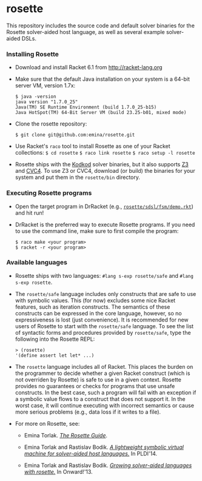rosette
=======

This repository includes the source code and default solver binaries
for the Rosette solver-aided host language, as well as several example
solver-aided DSLs.

### Installing Rosette

* Download and install Racket 6.1 from http://racket-lang.org

* Make sure that the default Java installation on your system is a
  64-bit server VM, version 1.7x:

  `$ java -version`  
  `java version "1.7.0_25"`  
  `Java(TM) SE Runtime Environment (build 1.7.0_25-b15)`  
  `Java HotSpot(TM) 64-Bit Server VM (build 23.25-b01, mixed mode)`

* Clone the rosette repository:

  `$ git clone git@github.com:emina/rosette.git`

* Use Racket's `raco` tool to install Rosette as one of your Racket collections:
  `$ cd rosette`
  `$ raco link rosette`
  `$ raco setup -l rosette`

* Rosette ships with the [Kodkod](http://alloy.mit.edu/kodkod/) solver 
  binaries, but it also supports [Z3](http://z3.codeplex.com) and 
  [CVC4](http://cvc4.cs.nyu.edu/web/).  To use Z3 or CVC4, 
  download (or build) the binaries for your system and put them in the `rosette/bin` directory.

### Executing Rosette programs

* Open the target program in DrRacket (e.g., [`rosette/sdsl/fsm/demo.rkt`](https://github.com/emina/rosette/blob/master/sdsl/fsm/demo.rkt))
  and hit run!

* DrRacket is the preferred way to execute Rosette programs.  If you
  need to use the command line, make sure to first compile the program:

  `$ raco make <your program>`  
  `$ racket -r <your program>`  

### Available languages

* Rosette ships with two languages: `#lang s-exp rosette/safe` and  `#lang s-exp rosette`.

* The `rosette/safe` language includes only constructs that are safe to
  use with symbolic values.  This (for now) excludes some nice Racket
  features, such as iteration constructs.  The semantics of these
  constructs can be expressed in the core language, however, so no
  expressiveness is lost (just convenience).  It is recommended for
  new users of Rosette to start with the `rosette/safe` language.  To
  see the list of syntactic forms and procedures provided by
  `rosette/safe`, type the following into the Rosette REPL:
  
  `> (rosette)`  
  `'(define assert let let* ...)`

* The `rosette` language includes all of Racket.  This places the burden
  on the programmer to decide whether a given Racket construct (which
  is not overriden by Rosette) is safe to use in a given context.
  Rosette provides no guarantees or checks for programs that use
  unsafe constructs.  In the best case, such a program will fail with
  an exception if a symbolic value flows to a construct that does not
  support it.  In the worst case, it will continue executing with
  incorrect semantics or cause more serious problems (e.g., data loss if 
  it writes to a file).

* For more on Rosette, see:

  - Emina Torlak.  [_The Rosette Guide_](http://homes.cs.washington.edu/~emina/rosette/guide/index.html).
  - Emina Torlak and Rastislav Bodik. [_A lightweight symbolic
  virtual machine for solver-aided host languages._](http://people.csail.mit.edu/emina/pubs/rosette.pldi14.pdf) In PLDI'14.

  - Emina Torlak and Rastislav Bodik. [_Growing solver-aided
  languages with rosette._](http://people.csail.mit.edu/emina/pubs/rosette.onward13.pdf) In Onward!'13.
